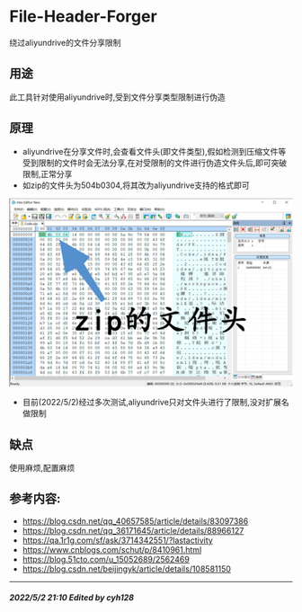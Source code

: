 # File-Header-Forger
绕过aliyundrive的文件分享限制
## 用途
此工具针对使用aliyundrive时,受到文件分享类型限制进行伪造
## 原理
- aliyundrive在分享文件时,会查看文件头(即文件类型),假如检测到压缩文件等受到限制的文件时会无法分享,在对受限制的文件进行伪造文件头后,即可突破限制,正常分享
- 如zip的文件头为504b0304,将其改为aliyundrive支持的格式即可

![image](1.jpg)

- 目前(2022/5/2)经过多次测试,aliyundrive只对文件头进行了限制,没对扩展名做限制
## 缺点
使用麻烦,配置麻烦
## 参考内容:
- https://blog.csdn.net/qq_40657585/article/details/83097386
- https://blog.csdn.net/qq_36171645/article/details/88966127
- https://qa.1r1g.com/sf/ask/3714342551/?lastactivity
- https://www.cnblogs.com/schut/p/8410961.html
- https://blog.51cto.com/u_15052689/2562469
- https://blog.csdn.net/beijingyk/article/details/108581150
---
##### 2022/5/2 21:10 Edited by cyh128

